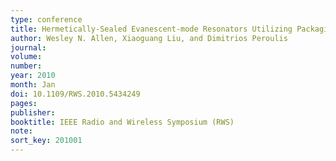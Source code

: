 ```yaml
---
type: conference
title: Hermetically-Sealed Evanescent-mode Resonators Utilizing Packaging as Cavities
author: Wesley N. Allen, Xiaoguang Liu, and Dimitrios Peroulis
journal:
volume:
number:
year: 2010
month: Jan
doi: 10.1109/RWS.2010.5434249
pages:
publisher:
booktitle: IEEE Radio and Wireless Symposium (RWS)
note:
sort_key: 201001
---
```

